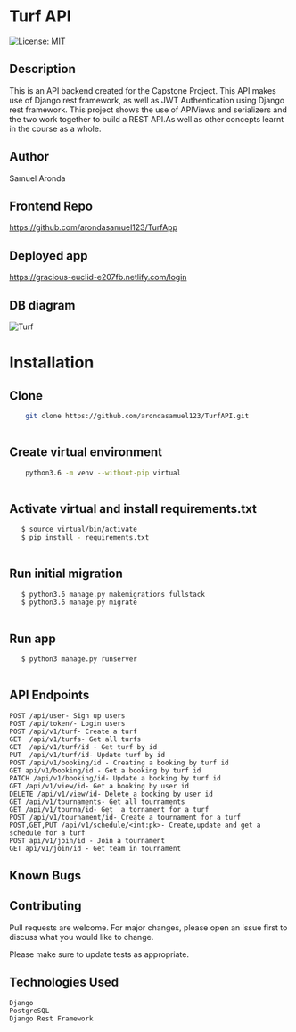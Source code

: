 # Turf API
[![License: MIT](https://img.shields.io/badge/License-MIT-yellow.svg)](LICENSE)

## Description
This is an API backend created for the Capstone Project. This API makes use of Django rest framework, as well as JWT Authentication using Django rest framework. This project shows the use of APIViews and serializers and the two work together to build a REST API.As well as other concepts learnt in the course as a whole.


## Author

Samuel Aronda

## Frontend Repo
https://github.com/arondasamuel123/TurfApp

## Deployed app
https://gracious-euclid-e207fb.netlify.com/login

## DB diagram
![Turf](https://user-images.githubusercontent.com/31355212/78124539-7e95b900-7418-11ea-804c-85401af10a60.png)




# Installation

## Clone
    
```bash
    git clone https://github.com/arondasamuel123/TurfAPI.git
    
```
##  Create virtual environment
```bash
    python3.6 -m venv --without-pip virtual
    
```
## Activate virtual and install requirements.txt
```bash
   $ source virtual/bin/activate
   $ pip install - requirements.txt
    
```
## Run initial migration
```bash
   $ python3.6 manage.py makemigrations fullstack
   $ python3.6 manage.py migrate
    
```


## Run app
```bash
   $ python3 manage.py runserver
    
```


## API Endpoints
    POST /api/user- Sign up users
    POST /api/token/- Login users
    POST /api/v1/turf- Create a turf
    GET  /api/v1/turfs- Get all turfs
    GET  /api/v1/turf/id - Get turf by id
    PUT  /api/v1/turf/id- Update turf by id
    POST /api/v1/booking/id - Creating a booking by turf id
    GET api/v1/booking/id - Get a booking by turf id
    PATCH /api/v1/booking/id- Update a booking by turf id
    GET /api/v1/view/id- Get a booking by user id
    DELETE /api/v1/view/id- Delete a booking by user id
    GET /api/v1/tournaments- Get all tournaments
    GET /api/v1/tourna/id- Get  a tornament for a turf
    POST /api/v1/tournament/id- Create a tournament for a turf
    POST,GET,PUT /api/v1/schedule/<int:pk>- Create,update and get a schedule for a turf
    POST api/v1/join/id - Join a tournament
    GET api/v1/join/id - Get team in tournament
    
## Known Bugs


## Contributing

Pull requests are welcome. For major changes, please open an issue first to discuss what you would like to change.

Please make sure to update tests as appropriate.

## Technologies Used
    Django
    PostgreSQL
    Django Rest Framework




